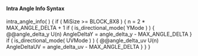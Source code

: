 #### Intra Angle Info Syntax

<div class="syntax">
intra_angle_info( ) {
    if ( MiSize >= BLOCK_8X8 ) {
        n = 2 * MAX_ANGLE_DELTA + 1
        if ( is_directional_mode( YMode ) ) {
            @@angle_delta_y                                                    U(n)
            AngleDeltaY = angle_delta_y - MAX_ANGLE_DELTA
        }
        if ( is_directional_mode( UVMode ) ) {
            @@angle_delta_uv                                                   U(n)
            AngleDeltaUV = angle_delta_uv - MAX_ANGLE_DELTA
        }
    }
}
</div>